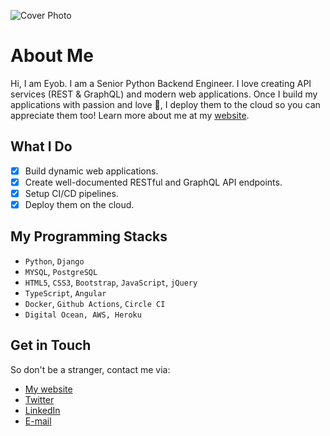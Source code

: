 ![Cover Photo](https://github.com/user-attachments/assets/534a0b65-9185-4c25-8c5e-2304b34f00f8/1200x260/)
# About Me

Hi, I am Eyob. I am a Senior Python Backend Engineer. I love creating API services (REST & GraphQL) and modern web applications. Once I build my applications with passion and love :green_heart:, I deploy them to the cloud so you can appreciate them too! Learn more about me at my [website](https://www.eyob.tech).

## What I Do
- [x] Build dynamic web applications.
- [x] Create well-documented RESTful and GraphQL API endpoints.
- [x] Setup CI/CD pipelines.
- [x] Deploy them on the cloud.

## My Programming Stacks
* `Python`, `Django`
* `MYSQL`, `PostgreSQL`
* `HTML5`, `CSS3`, `Bootstrap`, `JavaScript`, `jQuery`
* `TypeScript`, `Angular`
* `Docker`, `Github Actions`, `Circle CI`
* `Digital Ocean, AWS, Heroku`

##  Get in Touch
So don't be a stranger, contact me via:
* [My website](https://www.eyob.tech)
* [Twitter](https://twitter/eyobofficial)
* [LinkedIn](https://www.linkedin.com/in/eyob-tariku/)
* [E-mail](mailto:hello@eyob.tech)
